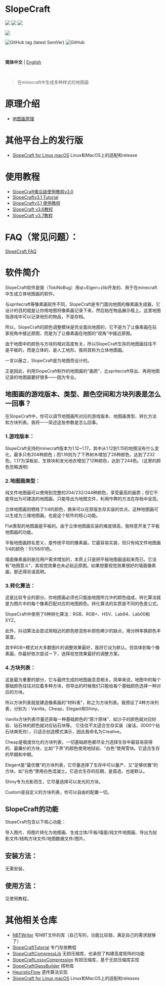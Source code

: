 # SlopeCraft

![](https://img.shields.io/badge/C%2B%2B-17-blue?style=plastic) ![](https://img.shields.io/badge/Qt-v6.1.0-brightgreen?style=plastic) ![](https://img.shields.io/badge/Eigen-v3.4.0-yellowgreen?style=plastic) 

![](https://img.shields.io/badge/Minecraft-1.12~1.18-orange?style=plastic) 

![GitHub tag (latest SemVer)](https://img.shields.io/github/v/tag/TokiNoBug/SlopeCraft?style=plastic) ![GitHub](https://img.shields.io/github/license/TokiNoBug/SlopeCraft?style=plastic)

<br>

**简体中文** | [English](README_EN.md "README_EN.md")  <!-- lang -->

<br>

> 在minecraft中生成多种样式的地图画

# 原理介绍
* [地图画原理](github.com/ToKiNoBug/SlopeCraftTutorial/tree/main/BasicPrinciple)

# 其他平台上的发行版
* [SlopeCraft for Linux macOS](https://github.com/HMUniversity/SlopeCraft-for-Linux-macOS) Linux和MacOS上的适配和release

# 使用教程

* [SlopeCraft傻瓜级使用教程v3.0](https://github.com/ToKiNoBug/SlopeCraftTutorial/tree/v3.7/zh_CN/v3.0)
* [SlopeCraftv3.1 Tutorial](https://github.com/ToKiNoBug/SlopeCraftTutorial/tree/v3.7/en_US/v3.1)
* [SlopeCraftv3.1 使用教程](https://github.com/ToKiNoBug/SlopeCraftTutorial/tree/v3.7/zh_CN/v3.1)
* [SlopeCraft v3.6教程](https://github.com/ToKiNoBug/SlopeCraftTutorial/blob/v3.6/v3.6/v3.6教程.tex)
* [SlopeCraft v3.7教程](https://github.com/ToKiNoBug/SlopeCraftTutorial/blob/v3.7/zh_CN/v3.7/v3.7教程.tex)

# FAQ（常见问题）：

[SlopeCraft FAQ](./docs/FAQ.md)

# 软件简介

SlopeCraft软件是我（TokiNoBug）用qt+Eigen+zlib开发的、用于在minecraft中生成立体地图画的软件。

与spritecraft等像素画软件不同，SlopeCraft是专门面向地图的像素画生成器，它设计的目的就是让你用地图将像素画记录下来，然后贴在物品展示框上。这里地图指游戏中可以记录地形的物品，不是存档。

所以，SlopeCraft的颜色调整模块是完全面向地图的，它不是为了让像素画在玩家视角中接近原图，而是为了让像素画在地图的“视角”中接近原图。

由于地图中的颜色与方块的相对高度有关，所以SlopeCraft生存的地图画往往不是平板的，而是立体的，是人工地形。我将其称为立体地图画。

一言以蔽之，SlopeCraft是为地图而设计的。

正是因此，利用SlopeCraft制作的地图画的“画质”，比spritecraft导出、再用地图记录的地图画要好很多——因为专业。

## 地图画的游戏版本、类型、颜色空间和方块列表是怎么一回事？

在SlopeCraft中，你可以调节地图画所对应的游戏版本、地图画类型、转化方法和方块列表。我将一一简述这些参数是怎么回事。

### 1.游戏版本：

SlopeCraft支持的minecraft版本为1.12\~1.17。其中从1.12到1.15的地图没有什么变化，最多只有204种颜色；而1.16则为了下界树木增加了28种颜色，达到了232色。1.17为深板岩、生铁块和发光地衣增加了12种颜色，达到了244色。（这里的颜色忽略透明）

### 2.地图画类型：

纯文件地图画可以使用到完整的204/232/244种颜色，享受最高的画质；但它不能导出为可建造的地图画，只能导出为地图文件，利用作弊的方法在存档中呈现。

立体地图画则牺牲了1/4的颜色，换来可以在原版生存实装的优点。这种地图画可以生成为三维地图画，也是这个软件的核心功能。

Flat类型的地图画是平板的。由于立体地图画实装的难度很高，我特意开发了平板地图画的功能。

平板地图画顾名思义，是传统平坦的像素画，它最容易实装，但只有纯文件地图画1/4的颜色：51/58/61色。

墙面像素画则是应用户需求增加的，本质上只是把平板地图画竖起来而已。它没有“地图意义”，其视觉效果也未必贴近原图。如果想要视觉效果很好的墙面像素画，那还得另请高明。

### 3.转化算法：

这是比较专业的部分。你地图画必须也只能由地图所允许的颜色组成，转化算法就是为图片中的每个像素匹配对应的地图颜色。转化算法的实质是不同的色差公式。

SlopeCraft中使用了6种转化算法：RGB、RGB+、HSV、Lab94、Lab00和XYZ。

此外，抖动算法会尝试用相近的颜色掺混弥补颜色稀少的缺点，用分辨率换颜色丰富度。

其中RGB+模式对大多数图片的调整效果最好，我将它设为默认。但具体到每个像素画，你最好依次尝试一下，选择视觉效果最好的调整方案。

### 4.方块列表：

这是最为重要的部分，它与最终生成的地图画息息相关。简单来说，地图中的每个基础颜色往往对应着多种方块，但导出的时候我们只能给每个基础颜色选择一种对应的方块。

所以方块列表就是建造像素画的“材料表”，称之为方块列表。我预设了4种方块列表，分别为：Vanilla，Cheap，Elegant和Shiny。

Vanilla方块列表尽量还原每一种基础颜色的“原汁原味”，如沙子的颜色就对应砂岩、钻石块的颜色就对应钻石块等。
它往往不太适合生存实装（废话，3000个钻石块爽死你），只适合创造模式演示，因此我命名为Creative。

Cheap是极度优化的方块列表，一切基础颜色都尽全力选择生存中最容易获得的、最廉价的方块，比如“下界”的颜色使用地狱岩、“白色”使用雪块。它适合生存的早期和中期。

Elegent是“最优雅”的方块列表，它尽量选择了生存中可以量产，又“足够优雅”的方块，如“白色”使用白色混凝土。它适合生存的后期，是首选，也是默认。

Shiny专为光影而生，它尽量选择可以发光的方块。

Custom是自定义的方块列表，你可以自由的配置一切。

## SlopeCraft的功能

SlopeCraft包含以下核心功能：

导入图片、将图片转化为地图画、生成立体/平板/墙面/纯文件地图画、导出为投影文件/结构方块文件/地图数据文件/图片。

## 安装方法：

无需安装。

## 使用方法：

见使用教程。


# 其他相关仓库
* [NBTWriter](https://github.com/ToKiNoBug/NBTWriter-of-Toki) 写NBT文件的库（自己写的，功能比较弱，满足自己的需求就够了）
* [SlopeCraftTutorial](https://github.com/ToKiNoBug/SlopeCraftTutorial) 专门存放教程
* [SlopeCraftCompressLib](https://github.com/ToKiNoBug/SlopeCraftCompressLib) 无损压缩库，也承担了构建高度矩阵的功能
* [SlopeCraftLossyCompression](https://github.com/ToKiNoBug/SlopeCraftLossyCompression) 有损压缩库，基于无损压缩库实现
* [SlopeCraftGlassBuilder](https://github.com/ToKiNoBug/SlopeCraftGlassBuilder) 搭桥库
* [HeuristicFlow](https://github.com/TokiNoBug/HeuristicFlow) 遗传算法实现
* [SlopeCraft for Linux macOS](https://github.com/HMUniversity/SlopeCraft-for-Linux-macOS) Linux和MacOS上的适配和releases